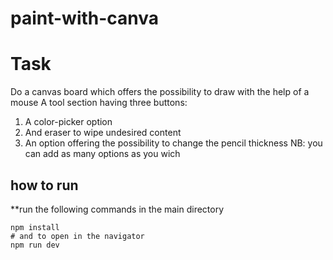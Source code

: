 # paint-with-canva
# Task
Do a canvas board which offers the possibility to draw with the help of a mouse
A tool section having three buttons:
1. A color-picker option
2. And eraser to wipe undesired content
3. An option offering the possibility to change the pencil thickness
NB: you can add as many options as you wich
## how to run
**run the following commands in the main directory
```
npm install
# and to open in the navigator 
npm run dev
```
